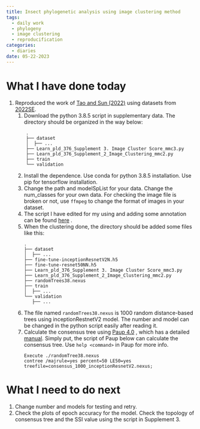 ```yaml
---
title: Insect phylogenetic analysis using image clustering method
tags:
  - daily work
  - phylogeny
  - image clustering
  - reproducification
categories:
  - diaries
date: 05-22-2023
---
```

# What I have done today

1. Reproduced the work of [Tao and Sun (2022)](https://www.sciencedirect.com/science/article/pii/S246826592200107X?via%3Dihub) using datasets from  [2022SE](https://resjournals.onlinelibrary.wiley.com/doi/abs/10.1111/syen.12543). 
	1. Download the python 3.8.5 script in supplementary data. The directory should be organized in the way below:
	```
		.
		├── dataset
		│  ├── ...
		├── Learn_pld_376_Supplement 3. Image Cluster Score_mmc3.py
		├── Learn_pld_376_Supplement_2_Image_Clustering_mmc2.py
		├── train
		└── validation
	```
	2. Install the dependence. Use conda for python 3.8.5 installation. Use pip for tensorflow installation.
	3. Change the path and modelSpList for your data. Change the num_classes for your own data. For checking the image file is broken or not, use `ffmpeg` to change the format of images in your dataset.
	4. The script I have edited for my using and adding some annotation can be found [here](Learn_pld_376_Supplement_2_Image_Clustering_mmc2.py) .
	5. When the clustering done, the directory should be added some files like this:
		```
		.
		├── dataset
		│  ├── ...
		├── fine-tune-inceptionResnetV2N.h5
		├── fine-tune-resnet50NN.h5
		├── Learn_pld_376_Supplement 3. Image Cluster Score_mmc3.py
		├── Learn_pld_376_Supplement_2_Image_Clustering_mmc2.py
		├── randomTrees38.nexus
		├── train
		│  ├── ...
		└── validation
		   ├── ...
		```
	6. The file named `randomTrees38.nexus` is 1000 random distance-based trees using inceptionRestnetV2 model. The number and model can be changed in the python script easily after reading it. 
	7. Calculate the consensus tree using [Paup 4.0](http://phylosolutions.com/paup-test/) , which has a detailed [manual](http://phylosolutions.com/paup-documentation/paupmanual.pdf). Simply put, the script of Paup below can calculate the consensus tree. Use `help <command>` in Paup for more info.
		```
		Execute ./randomTree38.nexus
		contree /majrule=yes percent=50 LE50=yes treefile=consensus_1000_inceptionResnetV2.nexus;
		```
# What I need to do next

1. Change number and models for testing and retry.
2. Check the plots of epoch accuracy for the model. Check the topology of consensus tree and the SSI value using the script in Supplement 3.
